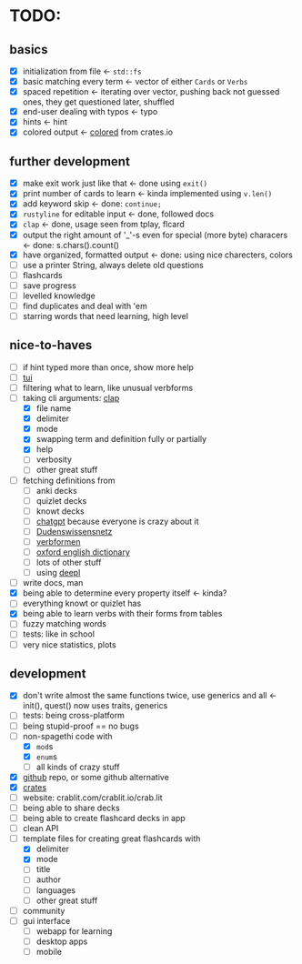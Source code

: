 # TODO:

## basics
- [x] initialization from file <- `std::fs`
- [x] basic matching every term <- vector of either `Cards` or `Verbs`
- [x] spaced repetition <- iterating over vector, pushing back not guessed ones, they get questioned later, shuffled
- [x] end-user dealing with typos <- typo
- [x] hints <- hint
- [x] colored output <- [colored](https://crates.io/crates/colored) from crates.io

## further development
- [x] make exit work just like that <- done using `exit()`
- [x] print number of cards to learn <- kinda implemented using `v.len()`
- [x] add keyword skip <- done: `continue;`
- [x] `rustyline` for editable input <- done, followed docs
- [x] `clap` <- done, usage seen from tplay, flcard
- [x] output the right amount of '_'-s even for special (more byte) characers <- done: s.chars().count()
- [x] have organized, formatted output <- done: using nice charecters, colors
- [ ] use a printer String, always delete old questions
- [ ] flashcards
- [ ] save progress
- [ ] levelled knowledge
- [ ] find duplicates and deal with 'em
- [ ] starring words that need learning, high level

## nice-to-haves
- [ ] if hint typed more than once, show more help
- [ ] [tui](https://crates.io/crates/ratatui) 
- [ ] filtering what to learn, like unusual verbforms
- [ ] taking cli arguments: [clap](https://crates.io/crates/clap) 
    + [x] file name
    + [x] delimiter
    + [x] mode
    + [x] swapping term and definition fully or partially
    + [x] help
    + [ ] verbosity
    + [ ] other great stuff
- [ ] fetching definitions from 
    + [ ] anki decks
    + [ ] quizlet decks
    + [ ] knowt decks
    + [ ] [chatgpt](https://chat.openai.com) because everyone is crazy about it
    + [ ] [Dudenswissensnetz](https://duden.de) 
    + [ ] [verbformen](https://verbformen.de)
    + [ ] [oxford english dictionary](https://oed.com/dictionary)
    + [ ] lots of other stuff
    + [ ] using [deepl](https://deepl.com)

- [ ] write docs, man
- [x] being able to determine every property itself <- kinda?
- [ ] everything knowt or quizlet has
- [x] being able to learn verbs with their forms from tables
- [ ] fuzzy matching words
- [ ] tests: like in school
- [ ] very nice statistics, plots

## development
- [x] don't write almost the same functions twice, use generics and all <- init(), quest() now uses traits, generics
- [ ] tests: being cross-platform
- [ ] being stupid-proof == no bugs
- [ ] non-spagethi code with 
    + [x] `mod`s 
    + [x] `enum`s 
    + [ ] all kinds of crazy stuff  

- [x] [github](https://github.com/JeromeSchmied/crablit) repo, or some github alternative 
- [x] [crates](https://crates.io)
- [ ] website: crablit.com/crablit.io/crab.lit
- [ ] being able to share decks
- [ ] being able to create flashcard decks in app
- [ ] clean API
- [ ] template files for creating great flashcards with
    + [x] delimiter
    + [x] mode
    + [ ] title
    + [ ] author
    + [ ] languages
    + [ ] other great stuff
- [ ] community
- [ ] gui interface
    + [ ] webapp for learning
    + [ ] desktop apps
    + [ ] mobile
